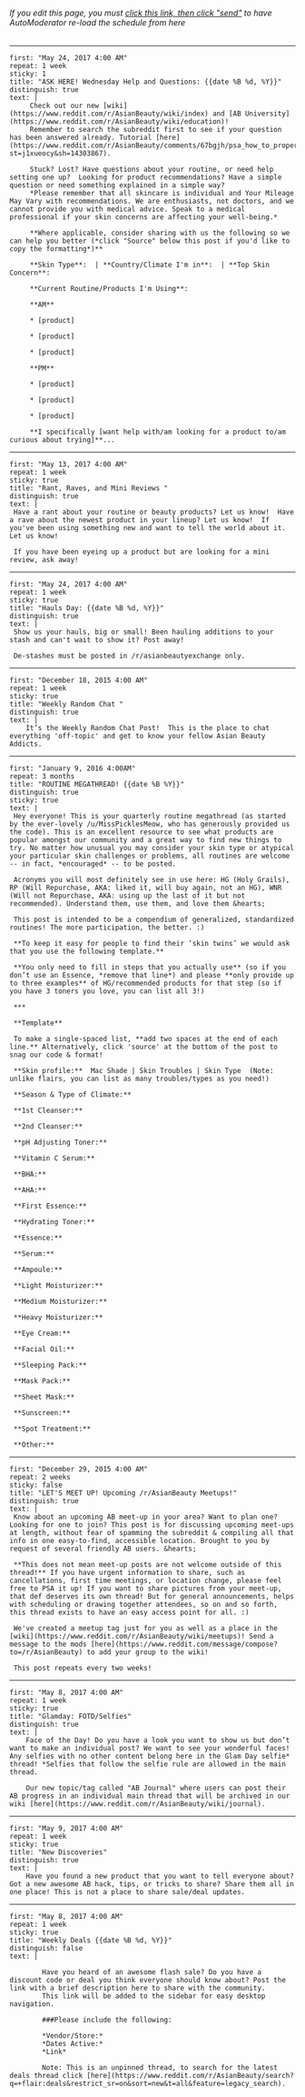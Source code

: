 ###### If you edit this page, you must [click this link, then click "send"](http://www.reddit.com/message/compose/?to=AutoModerator&subject=asianbeauty&message=schedule) to have AutoModerator re-load the schedule from here

---
    first: "May 24, 2017 4:00 AM"
    repeat: 1 week
    sticky: 1
    title: "ASK HERE! Wednesday Help and Questions: {{date %B %d, %Y}}"
    distinguish: true
    text: |
         Check out our new [wiki](https://www.reddit.com/r/AsianBeauty/wiki/index) and [AB University](https://www.reddit.com/r/AsianBeauty/wiki/education)!
         Remember to search the subreddit first to see if your question has been answered already. Tutorial [here](https://www.reddit.com/r/AsianBeauty/comments/67bgjh/psa_how_to_properly_search_this_or_any_sub/?st=j1xueocy&sh=14303867).

         Stuck? Lost? Have questions about your routine, or need help setting one up?  Looking for product recommendations? Have a simple question or need something explained in a simple way?
         *Please remember that all skincare is individual and Your Mileage May Vary with recommendations. We are enthusiasts, not doctors, and we cannot provide you with medical advice. Speak to a medical professional if your skin concerns are affecting your well-being.*

         **Where applicable, consider sharing with us the following so we can help you better (*click "Source" below this post if you'd like to copy the formatting*)**

         **Skin Type**:  | **Country/Climate I'm in**:  | **Top Skin Concern**:

         **Current Routine/Products I'm Using**:

         **AM**

         * [product]

         * [product]

         * [product]

         **PM**

         * [product]

         * [product]

         * [product]

         **I specifically [want help with/am looking for a product to/am curious about trying]**...

---

    first: "May 13, 2017 4:00 AM"
    repeat: 1 week
    sticky: true
    title: "Rant, Raves, and Mini Reviews "
    distinguish: true
    text: |
     Have a rant about your routine or beauty products? Let us know!  Have a rave about the newest product in your lineup? Let us know!  If you've been using something new and want to tell the world about it. Let us know!

     If you have been eyeing up a product but are looking for a mini review, ask away!

---

    first: "May 24, 2017 4:00 AM"
    repeat: 1 week
    sticky: true
    title: "Hauls Day: {{date %B %d, %Y}}"
    distinguish: true
    text: |
     Show us your hauls, big or small! Been hauling additions to your stash and can't wait to show it? Post away!

     De-stashes must be posted in /r/asianbeautyexchange only.



---

    first: "December 18, 2015 4:00 AM"
    repeat: 1 week
    sticky: true
    title: "Weekly Random Chat "
    distinguish: true
    text: |
        It’s the Weekly Random Chat Post!  This is the place to chat everything 'off-topic' and get to know your fellow Asian Beauty Addicts.



---

    first: "January 9, 2016 4:00AM"
    repeat: 3 months
    title: "ROUTINE MEGATHREAD! {{date %B %Y}}"
    distinguish: true
    sticky: true
    text: |
     Hey everyone! This is your quarterly routine megathread (as started by the ever-lovely /u/MissPicklesMeow, who has generously provided us the code). This is an excellent resource to see what products are popular amongst our community and a great way to find new things to try. No matter how unusual you may consider your skin type or atypical your particular skin challenges or problems, all routines are welcome -- in fact, *encouraged* -- to be posted.

     Acronyms you will most definitely see in use here: HG (Holy Grails), RP (Will Repurchase, AKA: liked it, will buy again, not an HG), WNR (Will not Repurchase, AKA: using up the last of it but not recommended). Understand them, use them, and love them &hearts;

     This post is intended to be a compendium of generalized, standardized routines! The more participation, the better. :)

     **To keep it easy for people to find their ‘skin twins’ we would ask that you use the following template.**

     **You only need to fill in steps that you actually use** (so if you don’t use an Essence, *remove that line*) and please **only provide up to three examples** of HG/recommended products for that step (so if you have 3 toners you love, you can list all 3!)

     ***

     **Template**

     To make a single-spaced list, **add two spaces at the end of each line.** Alternatively, click 'source' at the bottom of the post to snag our code & format!

     **Skin profile:**  Mac Shade | Skin Troubles | Skin Type  (Note: unlike flairs, you can list as many troubles/types as you need!)

     **Season & Type of Climate:**

     **1st Cleanser:**

     **2nd Cleanser:**

     **pH Adjusting Toner:**

     **Vitamin C Serum:**

     **BHA:**

     **AHA:**

     **First Essence:**

     **Hydrating Toner:**

     **Essence:**

     **Serum:**

     **Ampoule:**

     **Light Moisturizer:**

     **Medium Moisturizer:**

     **Heavy Moisturizer:**

     **Eye Cream:**

     **Facial Oil:**

     **Sleeping Pack:**

     **Mask Pack:**

     **Sheet Mask:**

     **Sunscreen:**

     **Spot Treatment:**

     **Other:**

---

    first: "December 29, 2015 4:00 AM"
    repeat: 2 weeks
    sticky: false
    title: "LET'S MEET UP! Upcoming /r/AsianBeauty Meetups!"
    distinguish: true
    text: |
     Know about an upcoming AB meet-up in your area? Want to plan one? Looking for one to join? This post is for discussing upcoming meet-ups at length, without fear of spamming the subreddit & compiling all that info in one easy-to-find, accessible location. Brought to you by request of several friendly AB users. &hearts;

     **This does not mean meet-up posts are not welcome outside of this thread!** If you have urgent information to share, such as cancellations, first time meetings, or location change, please feel free to PSA it up! If you want to share pictures from your meet-up, that def deserves its own thread! But for general announcements, helps with scheduling or drawing together attendees, so on and so forth, this thread exists to have an easy access point for all. :)

     We've created a meetup tag just for you as well as a place in the [wiki](https://www.reddit.com/r/AsianBeauty/wiki/meetups)! Send a message to the mods [here](https://www.reddit.com/message/compose?to=/r/AsianBeauty) to add your group to the wiki!

     This post repeats every two weeks!


---

    first: "May 8, 2017 4:00 AM"
    repeat: 1 week
    sticky: true
    title: "Glamday: FOTD/Selfies"
    distinguish: true
    text: |
        Face of the Day! Do you have a look you want to show us but don’t want to make an individual post? We want to see your wonderful faces!  Any selfies with no other content belong here in the Glam Day selfie* thread! *Selfies that follow the selfie rule are allowed in the main thread.

        Our new topic/tag called "AB Journal" where users can post their AB progress in an individual main thread that will be archived in our wiki [here](https://www.reddit.com/r/AsianBeauty/wiki/journal).


---

    first: "May 9, 2017 4:00 AM"
    repeat: 1 week
    sticky: true
    title: "New Discoveries"
    distinguish: true
    text: |
        Have you found a new product that you want to tell everyone about? Got a new awesome AB hack, tips, or tricks to share? Share them all in one place! This is not a place to share sale/deal updates.


---
    first: "May 8, 2017 4:00 AM"
    repeat: 1 week
    sticky: true
    title: "Weekly Deals {{date %B %d, %Y}}"
    distinguish: false
    text: |

            Have you heard of an awesome flash sale? Do you have a discount code or deal you think everyone should know about? Post the link with a brief description here to share with the community.
            This link will be added to the sidebar for easy desktop navigation.

            ###Please include the following:

            *Vendor/Store:*
            *Dates Active:*
            *Link*

            Note: This is an unpinned thread, to search for the latest deals thread click [here](https://www.reddit.com/r/AsianBeauty/search?q=+flair:deals&restrict_sr=on&sort=new&t=all&feature=legacy_search).
